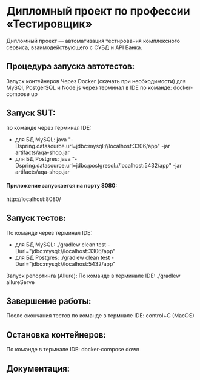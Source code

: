 # Дипломный проект по профессии «Тестировщик»

Дипломный проект — автоматизация тестирования комплексного сервиса, взаимодействующего с СУБД и API Банка.

## Процедура запуска автотестов:
Запуск контейнеров
Через Docker (скачать при необходимости) для MySQl, PostgerSQL и Node.js через терминал в IDE по команде: docker-compose up

## Запуск SUT:
по команде через терминал IDE:

* для БД MySQL: java "-Dspring.datasource.url=jdbc:mysql://localhost:3306/app" -jar artifacts/aqa-shop.jar
* для БД Postgres: java "-Dspring.datasource.url=jdbc:postgresql://localhost:5432/app" -jar artifacts/aqa-shop.jar

#### Приложение запускается на порту 8080:
http://localhost:8080/

## Запуск тестов:
По команде через терминал IDE:

* для БД MySQL: ./gradlew clean test -Durl="jdbc:mysql://localhost:3306/app"
* для БД Postgres: ./gradlew clean test -Durl="jdbc:mysql://localhost:5432/app"

Запуск репортинга (Allure):
По команде в терминале IDE: ./gradlew allureServe

## Завершение работы:
После окончания тестов по команде в термнале IDE: control+C (MacOS)

## Остановка контейнеров:
По команде в термнале IDE: docker-compose down

## Документация:
